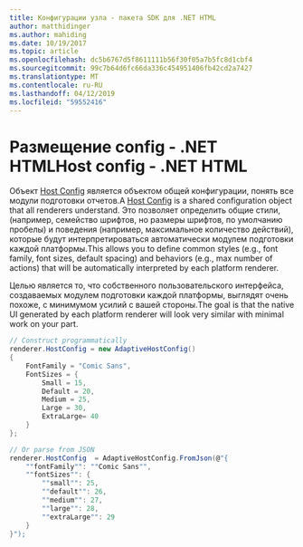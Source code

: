 ```yaml
---
title: Конфигурации узла - пакета SDK для .NET HTML
author: matthidinger
ms.author: mahiding
ms.date: 10/19/2017
ms.topic: article
ms.openlocfilehash: dc5b6767d5f8611111b56f30f05a7b5fc8d1cbf4
ms.sourcegitcommit: 99c7b64d6fc66da336c454951406fb42cd2a7427
ms.translationtype: MT
ms.contentlocale: ru-RU
ms.lasthandoff: 04/12/2019
ms.locfileid: "59552416"
---
```

# <a name="host-config---net-html"></a><span data-ttu-id="13eed-102">Размещение config - .NET HTML</span><span class="sxs-lookup"><span data-stu-id="13eed-102">Host config - .NET HTML</span></span>

<span data-ttu-id="13eed-103">Объект [Host Config](../../../rendering-cards/host-config.md) является объектом общей конфигурации, понять все модули подготовки отчетов.</span><span class="sxs-lookup"><span data-stu-id="13eed-103">A [Host Config](../../../rendering-cards/host-config.md) is a shared configuration object that all renderers understand.</span></span> <span data-ttu-id="13eed-104">Это позволяет определить общие стили, (например, семейство шрифтов, но размеры шрифтов, по умолчанию пробелы) и поведения (например, максимальное количество действий), которые будут интерпретироваться автоматически модулем подготовки каждой платформы.</span><span class="sxs-lookup"><span data-stu-id="13eed-104">This allows you to define common styles (e.g., font family, font sizes, default spacing) and behaviors (e.g., max number of actions) that will be automatically interpreted by each platform renderer.</span></span> 

<span data-ttu-id="13eed-105">Целью является то, что собственного пользовательского интерфейса, создаваемых модулем подготовки каждой платформы, выглядят очень похоже, с минимумом усилий с вашей стороны.</span><span class="sxs-lookup"><span data-stu-id="13eed-105">The goal is that the native UI generated by each platform renderer will look very similar with minimal work on your part.</span></span>

```csharp
// Construct programmatically
renderer.HostConfig = new AdaptiveHostConfig() 
{
    FontFamily = "Comic Sans",
    FontSizes = {
        Small = 15,
        Default = 20,
        Medium = 25,
        Large = 30,
        ExtraLarge= 40
    }
};

// Or parse from JSON
renderer.HostConfig  = AdaptiveHostConfig.FromJson(@"{
    ""fontFamily"": ""Comic Sans"",
    ""fontSizes"": {
        ""small"": 25,
        ""default"": 26,
        ""medium"": 27,
        ""large"": 28,
        ""extraLarge"": 29
    }
}");
```